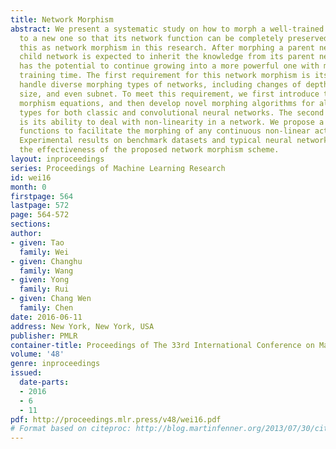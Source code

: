 ```yaml
---
title: Network Morphism
abstract: We present a systematic study on how to morph a well-trained neural network
  to a new one so that its network function can be completely preserved. We define
  this as network morphism in this research. After morphing a parent network, the
  child network is expected to inherit the knowledge from its parent network and also
  has the potential to continue growing into a more powerful one with much shortened
  training time. The first requirement for this network morphism is its ability to
  handle diverse morphing types of networks, including changes of depth, width, kernel
  size, and even subnet. To meet this requirement, we first introduce the network
  morphism equations, and then develop novel morphing algorithms for all these morphing
  types for both classic and convolutional neural networks. The second requirement
  is its ability to deal with non-linearity in a network. We propose a family of parametric-activation
  functions to facilitate the morphing of any continuous non-linear activation neurons.
  Experimental results on benchmark datasets and typical neural networks demonstrate
  the effectiveness of the proposed network morphism scheme.
layout: inproceedings
series: Proceedings of Machine Learning Research
id: wei16
month: 0
firstpage: 564
lastpage: 572
page: 564-572
sections: 
author:
- given: Tao
  family: Wei
- given: Changhu
  family: Wang
- given: Yong
  family: Rui
- given: Chang Wen
  family: Chen
date: 2016-06-11
address: New York, New York, USA
publisher: PMLR
container-title: Proceedings of The 33rd International Conference on Machine Learning
volume: '48'
genre: inproceedings
issued:
  date-parts:
  - 2016
  - 6
  - 11
pdf: http://proceedings.mlr.press/v48/wei16.pdf
# Format based on citeproc: http://blog.martinfenner.org/2013/07/30/citeproc-yaml-for-bibliographies/
---
```

